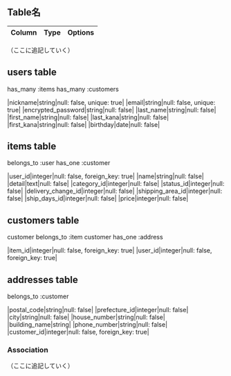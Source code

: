 ## Table名

|Column|Type|Options|
|------|----|-------|
（ここに追記していく）

## users table
has_many :items
has_many :customers

|nickname|string|null: false, unique: true|
|email|string|null: false, unique: true|
|encrypted_password|string|null: false|
|last_name|string|null: false|
|first_name|string|null: false|
|last_kana|string|null: false|
|first_kana|string|null: false|
|birthday|date|null: false|

## items table
belongs_to :user
has_one :customer

|user_id|integer|null: false, foreign_key: true|
|name|string|null: false|
|detail|text|null: false|
|category_id|integer|null: false|
|status_id|integer|null: false|
|delivery_change_id|integer|null: false|
|shipping_area_id|integer|null: false|
|ship_days_id|integer|null: false|
|price|integer|null: false|

## customers table
customer belongs_to :item
customer has_one :address

|item_id|integer|null: false, foreign_key: true|
|user_id|integer|null: false, foreign_key: true|

## addresses table
belongs_to :customer

|postal_code|string|null: false|
|prefecture_id|integer|null: false|
|city|string|null: false|
|house_number|string|null: false|
|building_name|string|
|phone_number|string|null: false|
|customer_id|integer|null: false, foreign_key: true|

### Association
（ここに追記していく）